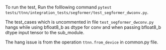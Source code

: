 To run the test, Run the folllowing command `pytest tests/ttnn/integration_tests/segformer/test_segformer_dwconv.py`.

The test_cases which is uncommented in file `test_segformer_dwconv.py` hangs while using bfloat8_b as dtype for conv and when passing bfloat8_b dtype input tensor  to the sub_module.

The hang issue is from the operation `ttnn.from_device`  in common.py file.
